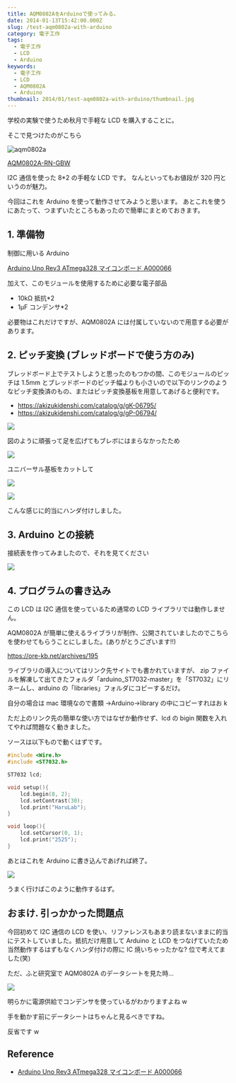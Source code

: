 ```yaml
---
title: AQM0802AをArduinoで使ってみる。
date: 2014-01-13T15:42:00.000Z
slug: /test-aqm0802a-with-arduino
category: 電子工作
tags:
  - 電子工作
  - LCD
  - Arduino
keywords:
  - 電子工作
  - LCD
  - AQM0802A
  - Arduino
thumbnail: 2014/01/test-aqm0802a-with-arduino/thumbnail.jpg
---
```


学校の実験で使うため秋月で手軽な LCD を購入することに。

そこで見つけたのがこちら

![aqm0802a](./aqm0802a.jpg)

[AQM0802A-RN-GBW](https://akizukidenshi.com/catalog/g/gP-06669/)

I2C 通信を使った 8\*2 の手軽な LCD です。
なんといってもお値段が 320 円というのが魅力。

今回はこれを Arduino を使って動作させてみようと思います。
あとこれを使うにあたって、つまずいたところもあったので簡単にまとめておきます。

## 1. 準備物

制御に用いる Arduino

<a target="_blank" href="https://www.amazon.co.jp/gp/product/B008GRTSV6/ref=as_li_tl?ie=UTF8&camp=247&creative=1211&creativeASIN=B008GRTSV6&linkCode=as2&tag=haruyuki04-22&linkId=826cb16dad367b86f5e2b4c8dfc912b9">Arduino Uno Rev3 ATmega328 マイコンボード A000066</a><img src="//ir-jp.amazon-adsystem.com/e/ir?t=haruyuki04-22&l=am2&o=9&a=B008GRTSV6" width="1" height="1" border="0" alt="" style="border:none !important; margin:0px !important;" />

加えて、このモジュールを使用するために必要な電子部品

- 10kΩ 抵抗\*2
- 1μF コンデンサ\*2

必要物はこれだけですが、AQM0802A には付属していないので用意する必要があります。

## 2. ピッチ変換 (ブレッドボードで使う方のみ)

ブレッドボード上でテストしようと思ったのもつかの間、このモジュールのピッチは 1.5mm とブレッドボードのピッチ幅よりも小さいので以下のリンクのようなピッチ変換済のもの、またはピッチ変換基板を用意してあげると便利です。

- https://akizukidenshi.com/catalog/g/gK-06795/
- https://akizukidenshi.com/catalog/g/gP-06794/

![](./process4.jpg)

図のように頑張って足を広げてもブレボにはまらなかったため

![](./process1.jpg)

ユニバーサル基板をカットして

![](./process2.jpg)

![](./process3.jpg)

こんな感じに的当にハンダ付けしました。

## 3. Arduino との接続

接続表を作ってみましたので、それを見てください

![](./circuit-figure.png)

## 4. プログラムの書き込み

この LCD は I2C 通信を使っているため通常の LCD ライブラリでは動作しません。

AQM0802A が簡単に使えるライブラリが制作、公開されていましたのでこちらを使わせてもらうことにしました。(ありがとうございます!!)

https://ore-kb.net/archives/195

ライブラリの導入についてはリンク先サイトでも書かれていますが、
zip ファイルを解凍して出てきたフォルダ「arduino_ST7032-master」を「ST7032」にリネームし、arduino の「libraries」フォルダにコピーするだけ。

自分の場合は mac 環境なので書類 →Arduino→library の中にコピーすれはお k

ただ上のリンク先の簡単な使い方ではなぜか動作せず、lcd の bigin 関数を入れてやれば問題なく動きました。

ソースは以下もので動くはずです。

```c
#include <Wire.h>
#include <ST7032.h>

ST7032 lcd;

void setup(){
    lcd.begin(8, 2);
    lcd.setContrast(30);
    lcd.print("HaruLab");
}

void loop(){
    lcd.setCursor(0, 1);
    lcd.print("2525");
}
```

あとはこれを Arduino に書き込んであげれば終了。

![](./aqm0802a-test.jpg)

うまく行けばこのように動作するはず。

## おまけ. 引っかかった問題点

今回初めて I2C 通信の LCD を使い、リファレンスもあまり読まないままに的当にテストしていました。抵抗だけ用意して Arduino と LCD をつなげていたため当然動作するはずもなくハンダ付けの際に IC 焼いちゃったかな? 位で考えてました(笑)

ただ、ふと研究室で AQM0802A のデータシートを見た時...

![](./tutorial.jpg)

明らかに電源供給でコンデンサを使っているがわかりますよね w

手を動かす前にデータシートはちゃんと見るべきですね。

反省です w

## Reference

- <a target="_blank" href="https://www.amazon.co.jp/gp/product/B008GRTSV6/ref=as_li_tl?ie=UTF8&camp=247&creative=1211&creativeASIN=B008GRTSV6&linkCode=as2&tag=haruyuki04-22&linkId=826cb16dad367b86f5e2b4c8dfc912b9">Arduino Uno Rev3 ATmega328 マイコンボード A000066</a><img src="//ir-jp.amazon-adsystem.com/e/ir?t=haruyuki04-22&l=am2&o=9&a=B008GRTSV6" width="1" height="1" border="0" alt="" style="border:none !important; margin:0px !important;" />
